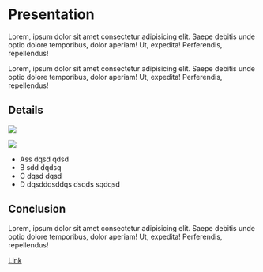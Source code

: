 # Presentation

Lorem, ipsum dolor sit amet consectetur adipisicing elit. Saepe debitis unde optio dolore temporibus, dolor aperiam! Ut, expedita! Perferendis, repellendus!

Lorem, ipsum dolor sit amet consectetur adipisicing elit. Saepe debitis unde optio dolore temporibus, dolor aperiam! Ut, expedita! Perferendis, repellendus!

## Details

![](../odin_links_and_images/images/dog.jpg)

![](../odin_links_and_images/images/dog.jpg)


- Ass dqsd qdsd
- B sdd dqdsq
- C dqsd dqsd
- D dqsddqsddqs dsqds sqdqsd

## Conclusion

Lorem, ipsum dolor sit amet consectetur adipisicing elit. Saepe debitis unde optio dolore temporibus, dolor aperiam! Ut, expedita! Perferendis, repellendus!

[Link](https://google.fr)



